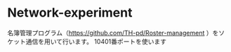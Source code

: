 # Network-experiment
名簿管理プログラム（https://github.com/TH-pd/Roster-management ）をソケット通信を用いて行います。
10401番ポートを使います
